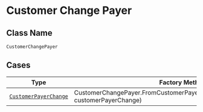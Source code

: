 
# Customer Change Payer

## Class Name

`CustomerChangePayer`

## Cases

| Type | Factory Method |
|  --- | --- |
| [`CustomerPayerChange`](../../../doc/models/customer-payer-change.md) | CustomerChangePayer.FromCustomerPayerChange(CustomerPayerChange customerPayerChange) |

